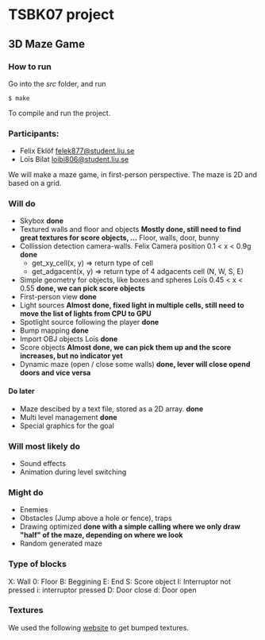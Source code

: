# TSBK07 project

## 3D Maze Game
### How to run

Go into the *src* folder, and run

```
$ make
```

To compile and run the project.

### Participants:
- Felix Eklöf felek877@student.liu.se
- Loïs Bilat loibi806@student.liu.se

We will make a maze game, in first-person perspective. The maze is 2D and based on a grid.

### Will do

- Skybox **done**
- Textured walls and floor and objects **Mostly done, still need to find great textures for score objects, ...**
    Floor, walls, door, bunny
- Collission detection camera-walls. Felix Camera position 0.1 < x < 0.9g **done**
    - get_xy_cell(x, y) => return type of cell
    - get_adgacent(x, y) => return type of 4 adgacents cell (N, W, S, E)
- Simple geometry for objects, like boxes and spheres Loïs 0.45 < x < 0.55 **done, we can pick score objects**
- First-person view **done**
- Light sources **Almost done, fixed light in multiple cells, still need to move the list of lights from CPU to GPU**
- Spotlight source following the player **done**
- Bump mapping **done**
- Import OBJ objects Loïs **done**
- Score objects **Almost done, we can pick them up and the score increases, but no indicator yet**
- Dynamic maze (open / close some walls) **done, lever will close opend doors and vice versa**

#### Do later

- Maze descibed by a text file, stored as a 2D array. **done**
- Multi level management **done**
- Special graphics for the goal

### Will most likely do

- Sound effects
- Animation during level switching

### Might do

- Enemies
- Obstacles (Jump above a hole or fence), traps
- Drawing optimized **done with a simple calling where we only draw "half" of the maze, depending on where we look**
- Random generated maze

### Type of blocks

X: Wall
0: Floor
B: Beggining
E: End
S: Score object
I: Interruptor not pressed
i: interruptor pressed
D: Door close
d: Door open

### Textures

We used the following [website](https://www.textures.com/browse/3d-scans/114548) to get bumped textures.
